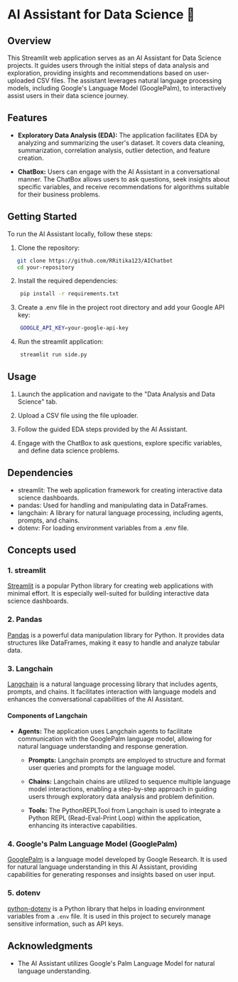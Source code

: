 # AI Assistant for Data Science 🤖

## Overview

This Streamlit web application serves as an AI Assistant for Data Science projects. It guides users through the initial steps of data analysis and exploration, providing insights and recommendations based on user-uploaded CSV files. The assistant leverages natural language processing models, including Google's Language Model (GooglePalm), to interactively assist users in their data science journey.

## Features

- **Exploratory Data Analysis (EDA):** The application facilitates EDA by analyzing and summarizing the user's dataset. It covers data cleaning, summarization, correlation analysis, outlier detection, and feature creation.

- **ChatBox:** Users can engage with the AI Assistant in a conversational manner. The ChatBox allows users to ask questions, seek insights about specific variables, and receive recommendations for algorithms suitable for their business problems.

## Getting Started

To run the AI Assistant locally, follow these steps:

1. Clone the repository:

```bash
   git clone https://github.com/RRitika123/AIChatbot 
   cd your-repository
```

2. Install the required dependencies:
```bash
    pip install -r requirements.txt
```

3. Create a .env file in the project root directory and add your Google API key:
```bash
    GOOGLE_API_KEY=your-google-api-key
```

4. Run the streamlit application:
```bash
    streamlit run side.py
```

## Usage
1. Launch the application and navigate to the "Data Analysis and Data Science" tab.

2. Upload a CSV file using the file uploader.

3. Follow the guided EDA steps provided by the AI Assistant.

4. Engage with the ChatBox to ask questions, explore specific variables, and define data science problems.

## Dependencies
- streamlit: The web application framework for creating interactive data science dashboards.
- pandas: Used for handling and manipulating data in DataFrames.
- langchain: A library for natural language processing, including agents, prompts, and chains.
- dotenv: For loading environment variables from a .env file.

## Concepts used

### 1. streamlit

[Streamlit](https://docs.streamlit.io/get-started/fundamentals/main-concepts) is a popular Python library for creating web applications with minimal effort. It is especially well-suited for building interactive data science dashboards.

### 2. Pandas

[Pandas](https://pandas.pydata.org/docs/user_guide/10min.html) is a powerful data manipulation library for Python. It provides data structures like DataFrames, making it easy to handle and analyze tabular data.

### 3. Langchain

[Langchain](https://python.langchain.com/docs/get_started/introduction) is a natural language processing library that includes agents, prompts, and chains. It facilitates interaction with language models and enhances the conversational capabilities of the AI Assistant.

#### Components of Langchain

 - **Agents:** The application uses Langchain agents to facilitate communication with the GooglePalm language model, allowing for natural language understanding and response generation.

   - **Prompts:** Langchain prompts are employed to structure and format user queries and prompts for the language model.

   - **Chains:** Langchain chains are utilized to sequence multiple language model interactions, enabling a step-by-step approach in guiding users through exploratory data analysis and problem definition.

   - **Tools:** The PythonREPLTool from Langchain is used to integrate a Python REPL (Read-Eval-Print Loop) within the application, enhancing its interactive capabilities.


### 4. Google's Palm Language Model (GooglePalm)

[GooglePalm](https://ai.google.dev/palm_docs/text_quickstart) is a language model developed by Google Research. It is used for natural language understanding in this AI Assistant, providing capabilities for generating responses and insights based on user input.

### 5. dotenv

[python-dotenv](https://pypi.org/project/python-dotenv/) is a Python library that helps in loading environment variables from a `.env` file. It is used in this project to securely manage sensitive information, such as API keys.


## Acknowledgments

- The AI Assistant utilizes Google's Palm Language Model for natural language understanding.
